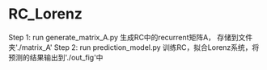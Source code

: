 # RC_Lorenz

Step 1: run generate_matrix_A.py 生成RC中的recurrent矩阵A， 存储到文件夹'./matrix_A'
Step 2: run prediction_model.py 训练RC，拟合Lorenz系统，将预测的结果输出到'./out_fig'中
